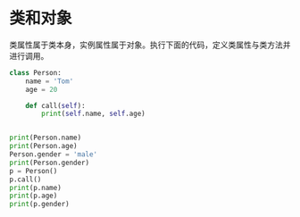 # 类和对象

类属性属于类本身，实例属性属于对象。执行下面的代码，定义类属性与类方法并进行调用。

```python
class Person:
    name = 'Tom'
    age = 20

    def call(self):
        print(self.name, self.age)


print(Person.name)
print(Person.age)
Person.gender = 'male'
print(Person.gender)
p = Person()
p.call()
print(p.name)
print(p.age)
print(p.gender)
```

